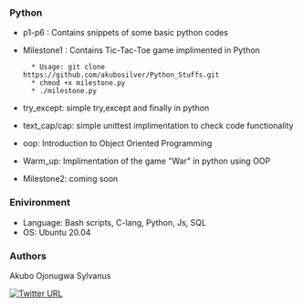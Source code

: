### Python

* p1-p6 : Contains snippets of some basic python codes

* Milestone1 : Contains Tic-Tac-Toe game implimented in Python

        * Usage: git clone https://github.com/akubosilver/Python_Stuffs.git
        * chmod +x milestone.py
        * ./milestone.py

* try_except: simple try,except and finally in python

* text_cap/cap: simple unittest implimentation to check code functionality

* oop: Introduction to Object Oriented Programming

* Warm_up: Implimentation of the game "War" in python using OOP

* Milestone2: coming soon

### Enivironment
* Language: Bash scripts, C-lang, Python, Js, SQL
* OS: Ubuntu 20.04

### Authors
Akubo Ojonugwa Sylvanus

[![Twitter URL](https://img.shields.io/twitter/url/https/twitter.com/SilverAkubo.svg?style=social&label=Follow%20%40SilverAkubo)](https://twitter.com/SilverAkubo)